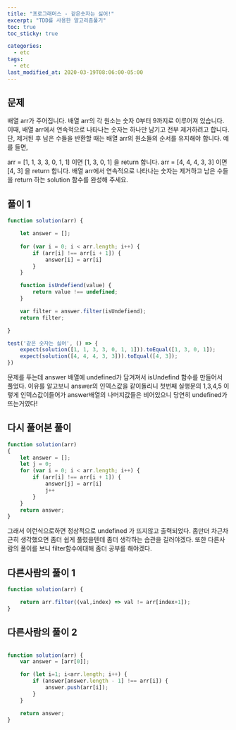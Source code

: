 ```yaml
---
title: "프로그래머스 - 같은숫자는 싫어!"
excerpt: "TDD를 사용한 알고리즘풀기"
toc: true
toc_sticky: true

categories:
  - etc
tags:
  - etc
last_modified_at: 2020-03-19T08:06:00-05:00
---
```


## 문제 

배열 arr가 주어집니다. 배열 arr의 각 원소는 숫자 0부터 9까지로 이루어져 있습니다. 이때, 배열 arr에서 연속적으로 나타나는 숫자는 하나만 남기고 전부 제거하려고 합니다. 단, 제거된 후 남은 수들을 반환할 때는 배열 arr의 원소들의 순서를 유지해야 합니다. 예를 들면,

arr = [1, 1, 3, 3, 0, 1, 1] 이면 [1, 3, 0, 1] 을 return 합니다.
arr = [4, 4, 4, 3, 3] 이면 [4, 3] 을 return 합니다.
배열 arr에서 연속적으로 나타나는 숫자는 제거하고 남은 수들을 return 하는 solution 함수를 완성해 주세요.


## 풀이 1

```js
function solution(arr) {

    let answer = [];
    
    for (var i = 0; i < arr.length; i++) {
        if (arr[i] !== arr[i + 1]) {
            answer[i] = arr[i]
        }
    }

    function isUndefiend(value) {
        return value !== undefined;
    }

    var filter = answer.filter(isUndefiend);
    return filter;

}

test('같은 숫자는 싫어', () => {
    expect(solution([1, 1, 3, 3, 0, 1, 1])).toEqual([1, 3, 0, 1]);
    expect(solution([4, 4, 4, 3, 3])).toEqual([4, 3]);
})

```

문제를 푸는데 answer 배열에 undefined가 담겨져서 isUndefind 함수를 만들어서 풀었다.
이유를 알고보니 answer의 인덱스값을 같이돌리니 첫번째 실행문의 1,3,4,5 이렇게 인덱스값이들어가 answer배열의 나머지값들은 비어있으니 당연히 undefined가 뜨는거였다!

## 다시 풀어본 풀이

```js
function solution(arr)
{
    let answer = [];
    let j = 0;
    for (var i = 0; i < arr.length; i++) {
        if (arr[i] !== arr[i + 1]) {
            answer[j] = arr[i]
            j++
        }
    }
    return answer;
}

```

그래서 이런식으로하면 정상적으로 undefined 가 뜨지않고 출력되었다. 좀만더 차근차근히 생각했으면 좀더 쉽게 풀렸을텐데 좀더 생각하는 습관을 길러야겠다. 또한 다른사람의 풀이를 보니
filter함수에대해 좀더 공부를 해야겠다.

## 다른사람의 풀이 1

```js
function solution(arr) {

    return arr.filter((val,index) => val != arr[index+1]);
}

```

## 다른사람의 풀이 2

```js

function solution(arr) {
    var answer = [arr[0]];

    for (let i=1; i<arr.length; i++) {
        if (answer[answer.length - 1] !== arr[i]) {
            answer.push(arr[i]);
        }
    }

    return answer;
}

```



